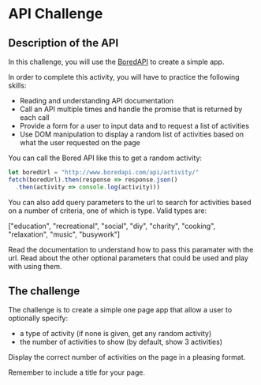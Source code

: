 # API Challenge

## Description of the API
In this challenge, you will use the [BoredAPI](https://www.boredapi.com/documentation) to create a simple app.

In order to complete this activity, you will have to practice the following skills:
- Reading and understanding API documentation
- Call an API multiple times and handle the promise that is returned by each call
- Provide a form for a user to input data and to request a list of activities
- Use DOM manipulation to display a random list of activities based on what the user requested on the page

You can call the Bored API like this to get a random activity:

```javascript
let boredUrl = "http://www.boredapi.com/api/activity/"
fetch(boredUrl).then(response => response.json()
  .then(activity => console.log(activity)))
```

You can also add query parameters to the url to search for activities based on a number of criteria, one of which is type. Valid types are:

["education", "recreational", "social", "diy", "charity", "cooking", "relaxation", "music", "busywork"]

Read the documentation to understand how to pass this paramater with the url. Read about the other optional parameters that could be used and play with using them.

## The challenge
The challenge is to create a simple one page app that allow a user to optionally specify:
- a type of activity (if none is given, get any random activity)
- the number of activities to show (by default, show 3 activities)

Display the correct number of activities on the page in a pleasing format. 

Remember to include a title for your page.